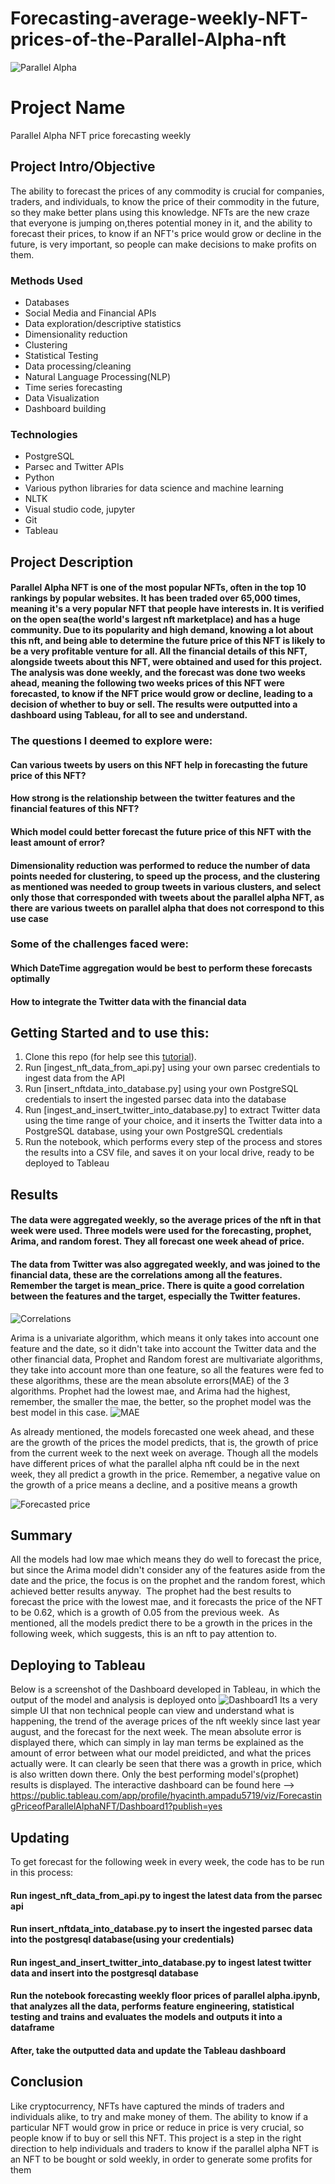 # Forecasting-average-weekly-NFT-prices-of-the-Parallel-Alpha-nft

![Parallel Alpha](https://github.com/JoAmps/Forecasting-average-prices-of-the-Parallel-Alpha-nft/blob/main/parallel%20alpha.jpeg)

# Project Name
Parallel Alpha NFT price forecasting weekly

## Project Intro/Objective
The ability to forecast the prices of any commodity is crucial for companies, traders, and individuals, to know the price of their commodity in the future, so they make better plans using this knowledge. NFTs are the new craze that everyone is jumping on,theres potential money in it, and the ability to forecast their prices, to know if an NFT's price would grow or decline in the future, is very important, so people can make decisions to make profits on them.

### Methods Used
* Databases
* Social Media and Financial APIs
* Data exploration/descriptive statistics
* Dimensionality reduction
* Clustering
* Statistical Testing
* Data processing/cleaning
* Natural Language Processing(NLP)
* Time series forecasting
* Data Visualization
* Dashboard building

### Technologies
* PostgreSQL
* Parsec and Twitter APIs
* Python
* Various python libraries for data science and machine learning
* NLTK
* Visual studio code, jupyter
* Git
* Tableau

## Project Description
#### Parallel Alpha NFT is one of the most popular NFTs, often in the top 10 rankings by popular websites. It has been traded over 65,000 times, meaning it's a very popular NFT that people have interests in. It is verified on the open sea(the world's largest nft marketplace) and has a huge community. Due to its popularity and high demand, knowing a lot about this nft, and being able to determine the future price of this NFT is likely to be a very profitable venture for all. All the financial details of this NFT, alongside tweets about this NFT, were obtained and used for this project. The analysis was done weekly, and the forecast was done two weeks ahead, meaning the following two weeks prices of this NFT were forecasted, to know if the NFT price would grow or decline, leading to a decision of whether to buy or sell. The results were outputted into a dashboard using Tableau, for all to see and understand.


### The questions I deemed to explore were:
#### Can various tweets by users on this NFT help in forecasting the future price of this NFT?
#### How strong is the relationship between the twitter features and the financial features of this NFT?
#### Which model could better forecast the future price of this NFT with the least amount of error?

#### Dimensionality reduction was performed to reduce the number of data points needed for clustering, to speed up the process, and the clustering as mentioned was needed to group tweets in various clusters, and select only those that corresponded with tweets about the parallel alpha NFT, as there are various tweets on parallel alpha that does not correspond to this use case

### Some of the challenges faced were:
#### Which DateTime aggregation would be best to perform these forecasts optimally 
#### How to integrate the Twitter data with the financial data


## Getting Started and to use this:

1. Clone this repo (for help see this [tutorial](https://help.github.com/articles/cloning-a-repository/)).
2. Run [ingest_nft_data_from_api.py] using your own parsec credentials to ingest data from the API
3. Run [insert_nftdata_into_database.py] using your own PostgreSQL credentials to insert the ingested parsec data into the database
4. Run [ingest_and_insert_twitter_into_database.py] to extract Twitter data using the time range of your choice, and it inserts the Twitter data into a PostgreSQL database, using your own PostgreSQL credentials
5. Run the notebook, which performs every step of the process and stores the results into a CSV file, and saves it on your local drive, ready to be deployed to Tableau


## Results


#### The data were aggregated weekly, so the average prices of the nft in that week were used. Three models were used for the forecasting, prophet, Arima, and random forest. They all forecast one week ahead of price. 
#### The data from Twitter was also aggregated weekly, and was joined to the financial data, these are the correlations among all the features. Remember the target is mean_price. There is quite a good correlation between the features and the target, especially the Twitter features.


![Correlations](https://github.com/JoAmps/Forecasting-average-prices-of-the-Parallel-Alpha-nft/blob/main/Correlations.png)

Arima is a univariate algorithm, which means it only takes into account one feature and the date, so it didn't take into account the Twitter data and the other financial data, Prophet and Random forest are multivariate algorithms, they take into account more than one feature, so all the features were fed to these algorithms, these are the mean absolute errors(MAE) of the 3 algorithms. Prophet had the lowest mae, and Arima had the highest, remember, the smaller the mae, the better, so the prophet model was the best model in this case.
![MAE](https://github.com/JoAmps/Forecasting-average-prices-of-the-Parallel-Alpha-nft/blob/main/mae.png)

As already mentioned, the models forecasted one week ahead, and these are the growth of the prices the model predicts, that is, the growth of price from the current week to the next week on average. Though all the models have different prices of what the parallel alpha nft could be in the next week, they all predict a growth in the price.
Remember, a negative value on the growth of a price means a decline, and a positive means a growth

![Forecasted price](https://github.com/JoAmps/Forecasting-average-weekly-prices-of-the-Parallel-Alpha-nft/blob/main/Growth%20of%20price.png)

## Summary
All the models had low mae which means they do well to forecast the price, but since the Arima model didn't consider any of the features aside from the date and the price, the focus is on the prophet and the random forest, which achieved better results anyway.  The prophet had the best results to forecast the price with the lowest mae, and it forecasts the price of the NFT to be 0.62, which is a growth of 0.05 from the previous week.  As mentioned, all the models predict there to be a growth in the prices in the following week, which suggests, this is an nft to pay attention to.

## Deploying to Tableau
Below is a screenshot of the Dashboard developed in Tableau, in which the output of the model and analysis is deployed onto
![Dashboard1](https://github.com/JoAmps/Forecasting-average-weekly-prices-of-the-Parallel-Alpha-nft/blob/main/Dashboard%201.png)
Its a very simple UI that non technical people can view and understand what is happening, the trend of the average prices of the nft weekly since last year august, and the forecast for the next week. The mean absolute error is displayed there, which can simply in lay man terms be explained as the amount of error between what our model preidicted, and what the prices actually were. It can clearly be seen that there was a growth in price, which is also written down there. Only the best performing model's(prophet) results is displayed.
The interactive dashboard can be found here --> https://public.tableau.com/app/profile/hyacinth.ampadu5719/viz/ForecastingPriceofParallelAlphaNFT/Dashboard1?publish=yes

## Updating
To get forecast for the following week in every week, the code has to be run in this process:
#### Run ingest_nft_data_from_api.py to ingest the latest data from the parsec api
#### Run insert_nftdata_into_database.py to insert the ingested parsec data into the postgresql database(using your credentials)
#### Run ingest_and_insert_twitter_into_database.py to ingest latest twitter data and insert into the postgresql database
#### Run the notebook forecasting weekly floor prices of parallel alpha.ipynb, that analyzes all the data, performs feature engineering, statistical testing and trains and evaluates the models and outputs it into a dataframe
#### After, take the outputted data and update the Tableau dashboard

## Conclusion
Like cryptocurrency, NFTs have captured the minds of traders and individuals alike, to try and make money of them. The ability to know if a particular NFT would grow in price or reduce in price is very crucial, so people know if to buy or sell this NFT. This project is a step in the right direction to help individuals and traders to know if the parallel alpha NFT is an NFT to be bought or sold weekly, in order to generate some profits for them
